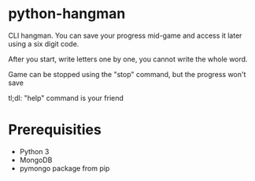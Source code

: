 # python-hangman

CLI hangman. You can save your progress mid-game and access it later using a six digit code.

After you start, write letters one by one, you cannot write the whole word.

Game can be stopped using the "stop" command, but the progress won't save

tl;dl: "help" command is your friend


# Prerequisities

- Python 3
- MongoDB
- pymongo package from pip

